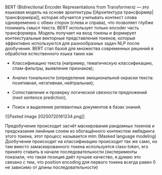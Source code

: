 
BERT (Bidirectional Encoder Representations from Transformers) — это языковая модель на основе архитектуры [[Архитектура трансформер|трансформера]], которая обучается учитывать контекст слова одновременно с обеих сторон (слева и справа), что позволяет глубже понимать смысл текста. BERT использует только encoder часть трансформера. Модель получает на вход токены и формирует контекстуальные векторные представления токенов, которые эффективно используются для разнообразных задач NLP после дообучения. BERT стал базой для множества современных решений в обработке естественного языка таких как

- Классификацию текста (например, тематическую классификацию, спам-фильтры, выявление признаков);
    
- Анализ тональности (определение эмоциональной окраски текста: позитивная, негативная, нейтральная);
    
- Сопоставление и проверку логической связности предложений (next sentence prediction);
    
- Поиск и выделение релевантных документов в базах знаний.

![[Pasted image 20250720161234.png]]

Предобучение происходит засчёт маскирования рандомных токенов и предсказания линйным слоем из обогащённого контекстом эмбединга этого токена, этот процесс называется mlm (Masked language modeling)
Дообучение происходит на классификацию происходит так же само, но там вместо замаскированного токена используется class-token, его принято ставить в начале последовательности (эксперименты показали, что такая позиция даёт лучшее качество, я думаю это связано с тем, что position encoding для первого токена всегда равен 0 не зависимо от длины последовательности)